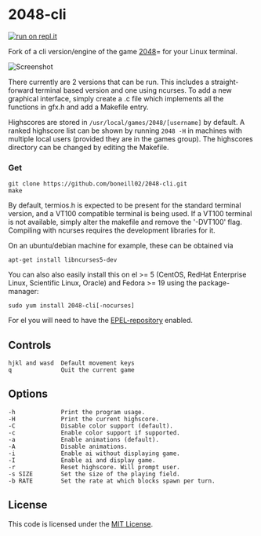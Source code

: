 # 2048-cli

[![run on repl.it](http://repl.it/badge/github/tiehuis/2048-cli)](https://repl.it/github/tiehuis/2048-cli)

Fork of a cli version/engine of the game [2048](https://github.com/gabrielecirulli/2048)=
for your Linux terminal.

![Screenshot](http://i.imgur.com/qTfXP4J.png)

There currently are 2 versions that can be run. This includes a straight-forward
terminal based version and one using ncurses. To add a new graphical interface,
simply create a .c file which implements all the functions in gfx.h and add a
Makefile entry.

Highscores are stored in `/usr/local/games/2048/[username]` by default. A ranked
highscore list can be shown by running `2048 -H` in machines with multiple local
users (provided they are in the games group). The highscores directory can be
changed by editing the Makefile.

### Get
    git clone https://github.com/boneill02/2048-cli.git
    make

By default, termios.h is expected to be present for the standard terminal
version, and a VT100 compatible terminal is being used. If a VT100 terminal is
not available, simply alter the makefile and remove the '-DVT100' flag.
Compiling with ncurses requires the development libraries for it.

On an ubuntu/debian machine for example, these can be obtained via

```
apt-get install libncurses5-dev
```

You can also also easily install this on el >= 5 (CentOS, RedHat Enterprise Linux,
Scientific Linux, Oracle) and Fedora >= 19 using the package-manager:

```
sudo yum install 2048-cli[-nocurses]
```

For el you will need to have the
[EPEL-repository](https://fedoraproject.org/wiki/EPEL/FAQ#How_can_I_install_the_packages_from_the_EPEL_software_repository.3F)
enabled.

## Controls
    hjkl and wasd  Default movement keys
    q              Quit the current game

## Options
    -h             Print the program usage.
    -H             Print the current highscore.
    -C             Disable color support (default).
    -c             Enable color support if supported.
    -a             Enable animations (default).
    -A             Disable animations.
    -i             Enable ai without displaying game.
    -I             Enable ai and display game.
    -r             Reset highscore. Will prompt user.
    -s SIZE        Set the size of the playing field.
    -b RATE        Set the rate at which blocks spawn per turn.

## License
This code is licensed under the
[MIT License](https://github.com/Tiehuis/2048-cli/blob/master/LICENSE).
